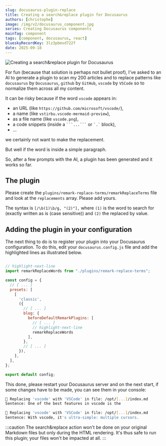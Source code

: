 ```yaml
---
slug: docusaurus-plugin-replace
title: Creating a search&replace plugin for Docusaurus
authors: [christophe]
image: /img/v2/docusaurus_component.jpg
series: Creating Docusaurus components
mainTag: component
tags: [component, docusaurus, react]
blueskyRecordKey: 3lz3pbmvd722f
date: 2025-09-18
---
```


<!-- cspell:ignore vstirbu -->

<!-- ![Creating a search&replace plugin for Docusaurus](/img/v2/docusaurus_component.jpg) -->
![Creating a search&replace plugin for Docusaurus](/img/v2/docusaurus_component.jpg)

For fun (because that solution is perhaps not bullet proof), I've asked to an AI to generate a plugin to scan my 200 articles and to replace patterns like `docusaurus` by `Docusaurus`, `github` by `GitHub`, `vscode` by `VSCode` so to normalize them across all my content.

It can be risky because if the word `vscode` appears in:

* an URL (like `https://github.com/microsoft/vscode/`),
* a name (like `vstirbu.vscode-mermaid-preview`),
* as a file name (like `vscode.png`),
* a code snippets (inside a <code>\```...\```</code> or <code>\`.\`</code> block),
* ...

we certainly not want to make the replacement.

But well if the word is inside a simple paragraph.

So, after a few prompts with the AI, a plugin has been generated and it works so far.

<!-- truncate -->

## The plugin

Please create the `plugins/remark-replace-terms/remarkReplaceTerms` file and look at the `replacements` array. Please add yours.

The syntax is `[/\b(1)\b/g, "(2)"],` where `(1)` is the word to search for (exactly written as is (case sensitive)) and `(2)` the replaced by value.

<Snippet filename="plugins/remark-replace-terms/index.js" source="plugins/remark-replace-terms/index.js" />

## Adding the plugin in your configuration

The next thing to do is to register your plugin into your Docusaurus configuration. To do this, edit your `docusaurus.config.js` file and add the highlighted lines as illustrated below.

<Snippet filename="docusaurus.config.js">

```js

// highlight-next-line
import remarkReplaceWords from "./plugins/remark-replace-terms";

const config = {
  // [ ... ]
  presets: [
    [
      'classic',
      ({
        // [ ... ]
        blog: {
          beforeDefaultRemarkPlugins: [
            // [ ... ]
            // highlight-next-line
            remarkReplaceWords
          ],
        },
        // [ ... ]
      }),
    ],
  ],
};

export default config;

```

</Snippet>

This done, please restart your Docusaurus server and on the next start, if some changes have to be made, you can see them in your console:

```bash
🔎 Replacing 'vscode' with 'VSCode' in file: /opt/[...]/index.md
Sentence: One of the best features in vscode is the

🔎 Replacing 'vscode' with 'VSCode' in file: /opt/[...]/index.md
Sentence: With vscode, it's ultra-simple: multiple cursors.
```

:::caution
The search&replace action won't be done on your original Markdown files but only during the HTML rendering. It's thus safe to run this plugin; your files won't be impacted at all.
:::
